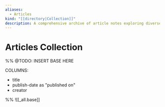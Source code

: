 ```yaml
---
aliases:
  - Articles
kind: "[[directory|Collection]]"
description: A comprehensive archive of article notes exploring diverse written works, capturing insights, critical analysis, and personal reflections across digital and print media from various genres and perspectives.
---
```

# Articles Collection

%%
@TODO: INSERT BASE HERE

COLUMNS:
- title
- publish-date as "published on"
- creator

%%
![[_all.base]]